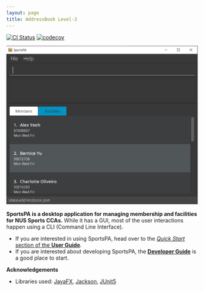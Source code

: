 ```yaml
---
layout: page
title: AddressBook Level-3
---
```


[![CI Status](https://github.com/se-edu/addressbook-level3/workflows/Java%20CI/badge.svg)](https://github.com/se-edu/addressbook-level3/actions)
[![codecov](https://codecov.io/gh/AY2122S1-CS2103T-W12-1/tp/branch/master/graph/badge.svg?token=W77BXICS47)](https://codecov.io/gh/AY2122S1-CS2103T-W12-1/tp)

![Ui](images/Ui.png)

**SportsPA is a desktop application for managing membership and facilities for NUS Sports CCAs.** While it has a GUI, most of the user interactions happen using a CLI (Command Line Interface).

* If you are interested in using SportsPA, head over to the [_Quick Start_ section of the **User Guide**](UserGuide.html#quick-start).
* If you are interested about developing SportsPA, the [**Developer Guide**](DeveloperGuide.html) is a good place to start.


**Acknowledgements**

* Libraries used: [JavaFX](https://openjfx.io/), [Jackson](https://github.com/FasterXML/jackson), [JUnit5](https://github.com/junit-team/junit5)
